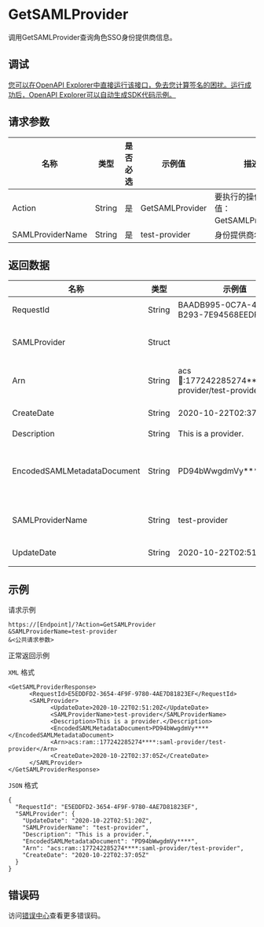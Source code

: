 # GetSAMLProvider

调用GetSAMLProvider查询角色SSO身份提供商信息。

## 调试

[您可以在OpenAPI Explorer中直接运行该接口，免去您计算签名的困扰。运行成功后，OpenAPI Explorer可以自动生成SDK代码示例。](https://api.aliyun.com/#product=Ims&api=GetSAMLProvider&type=RPC&version=2019-08-15)

## 请求参数

|名称|类型|是否必选|示例值|描述|
|--|--|----|---|--|
|Action|String|是|GetSAMLProvider|要执行的操作。取值：GetSAMLProvider。 |
|SAMLProviderName|String|是|test-provider|身份提供商名称。 |

## 返回数据

|名称|类型|示例值|描述|
|--|--|---|--|
|RequestId|String|BAADB995-0C7A-476D-B293-7E94568EEDFB|请求ID。 |
|SAMLProvider|Struct| |身份提供商信息。 |
|Arn|String|acs:ram::177242285274\*\*\*\*:saml-provider/test-provider|身份提供商的ARN。 |
|CreateDate|String|2020-10-22T02:37:05Z|创建时间。 |
|Description|String|This is a provider.|备注。 |
|EncodedSAMLMetadataDocument|String|PD94bWwgdmVy\*\*\*\*|元数据文档。经过Base64编码。 |
|SAMLProviderName|String|test-provider|身份提供商名称。 |
|UpdateDate|String|2020-10-22T02:51:20Z|更新时间。 |

## 示例

请求示例

```
https://[Endpoint]/?Action=GetSAMLProvider
&SAMLProviderName=test-provider
&<公共请求参数>
```

正常返回示例

`XML` 格式

```
<GetSAMLProviderResponse>
	  <RequestId>E5EDDFD2-3654-4F9F-9780-4AE7D81823EF</RequestId>
	  <SAMLProvider>
		    <UpdateDate>2020-10-22T02:51:20Z</UpdateDate>
		    <SAMLProviderName>test-provider</SAMLProviderName>
		    <Description>This is a provider.</Description>
		    <EncodedSAMLMetadataDocument>PD94bWwgdmVy****</EncodedSAMLMetadataDocument>
		    <Arn>acs:ram::177242285274****:saml-provider/test-provider</Arn>
		    <CreateDate>2020-10-22T02:37:05Z</CreateDate>
	  </SAMLProvider>
</GetSAMLProviderResponse>
```

`JSON` 格式

```
{
  "RequestId": "E5EDDFD2-3654-4F9F-9780-4AE7D81823EF",
  "SAMLProvider": {
    "UpdateDate": "2020-10-22T02:51:20Z",
    "SAMLProviderName": "test-provider",
    "Description": "This is a provider.",
    "EncodedSAMLMetadataDocument": "PD94bWwgdmVy****",
    "Arn": "acs:ram::177242285274****:saml-provider/test-provider",
    "CreateDate": "2020-10-22T02:37:05Z"
  }
}
```

## 错误码

访问[错误中心](https://error-center.alibabacloud.com/status/product/Ims)查看更多错误码。

